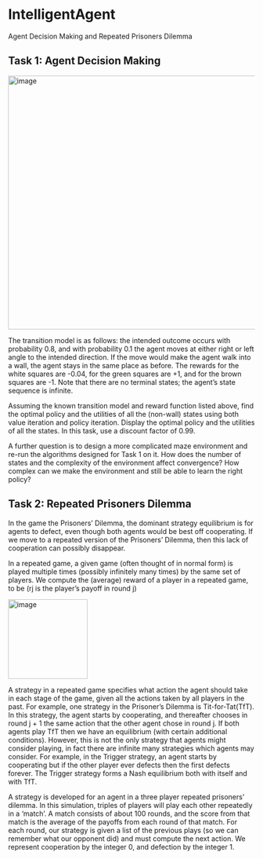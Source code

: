 # IntelligentAgent
Agent Decision Making and Repeated Prisoners Dilemma

## Task 1: Agent Decision Making

<img width="517" alt="image" src="https://github.com/oliver-uiuc/IntelligentAgent/assets/143446110/1a2fa2ab-577b-465f-9a7a-72b548037e2f">

The transition model is as follows: the intended outcome occurs with probability 0.8, and
with probability 0.1 the agent moves at either right or left angle to the intended direction. If the
move would make the agent walk into a wall, the agent stays in the same place as before. The
rewards for the white squares are -0.04, for the green squares are +1, and for the brown
squares are -1. Note that there are no terminal states; the agent’s state sequence is infinite.

Assuming the known transition model and reward function listed above, find the
optimal policy and the utilities of all the (non-wall) states using both value iteration and
policy iteration. Display the optimal policy and the utilities of all the states. 
In this task, use a discount factor of 0.99.

A further question is to design a more complicated maze environment and
re-run the algorithms designed for Task 1 on it. How does the number of states and the
complexity of the environment affect convergence? How complex can we make the
environment and still be able to learn the right policy?

## Task 2: Repeated Prisoners Dilemma

In the game the Prisoners’ Dilemma, the dominant strategy equilibrium is for agents to defect, even though both agents would be best off cooperating. 
If we move to a repeated version of the Prisoners’ Dilemma, then this lack of cooperation can possibly disappear.

In a repeated game, a given game (often thought of in normal form) is played multiple times (possibly infinitely many times) 
by the same set of players. We compute the (average) reward of a player in a repeated game, to be (rj is the player’s payoff in round j)

<img width="162" alt="image" src="https://github.com/oliver-uiuc/IntelligentAgent/assets/143446110/e931fc78-ed14-41af-9fc4-e81198dfb28e">

A strategy in a repeated game specifies what action the agent should take in each stage of the game, given all the actions taken by all players in the past. 
For example, one strategy in the Prisoner’s Dilemma is Tit-for-Tat(TfT). In this strategy, the agent starts by cooperating, and thereafter chooses in 
round j + 1 the same action that the other agent chose in round j. If both agents play TfT then we have an equilibrium (with certain additional conditions).
However, this is not the only strategy that agents might consider playing, in fact there are infinite many strategies which agents may consider. 
For example, in the Trigger strategy, an agent starts by cooperating but if the other player ever defects then the first defects forever. 
The Trigger strategy forms a Nash equilibrium both with itself and with TfT.

A strategy is developed for an agent in a three player repeated prisoners’ dilemma. In this simulation, triples of players will play each other 
repeatedly in a ‘match’. A match consists of about 100 rounds, and the score from that match is the average of the payoffs from each round of 
that match. For each round, our strategy is given a list of the previous plays (so we can remember what our opponent did) and must compute 
the next action. We represent cooperation by the integer 0, and defection by the integer 1.
